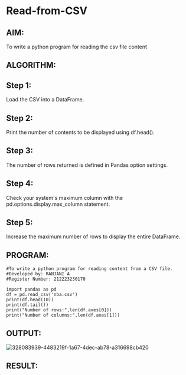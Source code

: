 # Read-from-CSV

## AIM:
To write a python program for reading the csv file content

## ALGORITHM:
## Step 1:
Load the CSV into a DataFrame.

## Step 2:
Print the number of contents to be displayed using df.head().

## Step 3:
The number of rows returned is defined in Pandas option settings.

## Step 4:
Check your system's maximum column with the pd.options.display.max_column statement.

## Step 5:
Increase the maximum number of rows to display the entire DataFrame.

## PROGRAM:
```
#To write a python program for reading content from a CSV file.
#Developed by: RANJANI A
#Register Number: 212223230170

import pandas as pd
df = pd.read_csv('nba.csv')
print(df.head(10))
print(df.tail())
print("Number of rows:",len(df.axes[0]))
print("Number of columns:",len(df.axes[1]))
```

## OUTPUT:
![328083939-4483219f-1a67-4dec-ab78-a316698cb420](https://github.com/Ranjania2005/Read-from-CSV/assets/151624950/acdf9862-efd8-4ed2-b514-7407fabc6c83)

## RESULT:
